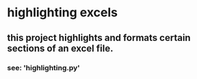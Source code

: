 # highlighting excels

## this project highlights and formats certain sections of an excel file. 

### see: 'highlighting.py'
